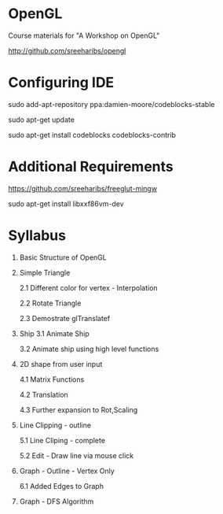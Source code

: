 # OpenGL
Course materials for "A Workshop on OpenGL"

http://github.com/sreeharibs/opengl

# Configuring IDE

sudo add-apt-repository ppa:damien-moore/codeblocks-stable

sudo apt-get update 

sudo apt-get install codeblocks codeblocks-contrib

# Additional Requirements

https://github.com/sreeharibs/freeglut-mingw

sudo apt-get install libxxf86vm-dev


# Syllabus

1. Basic Structure of OpenGL
2. Simple Triangle

    2.1 Different color for vertex - Interpolation
    
    2.2 Rotate Triangle 
    
    2.3 Demostrate glTranslatef
3. Ship
    3.1 Animate Ship
    
    3.2 Animate ship using high level functions
4. 2D shape from user input

    4.1 Matrix Functions
    
    4.2 Translation
    
    4.3 Further expansion to Rot,Scaling 

5. Line Clipping - outline
        
    5.1 Line Cliping - complete
    
    5.2 Edit - Draw line via mouse click
    
6. Graph - Outline - Vertex Only

    6.1 Added Edges to Graph

7. Graph - DFS Algorithm
        
    
